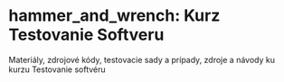 # hammer_and_wrench: Kurz Testovanie Softveru
Materiály, zdrojové kódy, testovacie sady a prípady, zdroje a návody ku kurzu Testovanie softvéru
